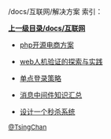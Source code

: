 /docs/互联网/解决方案 索引：


**[上一级目录/docs/互联网](/docs/互联网/index.md)**

- [php开源电商方案](/docs/互联网/解决方案/php开源电商方案.md)

- [web人机验证的探索与实践](/docs/互联网/解决方案/web人机验证的探索与实践.md)

- [单点登录策略](/docs/互联网/解决方案/单点登录策略.md)

- [消息中间件知识汇总](/docs/互联网/解决方案/消息中间件知识汇总.md)

- [设计一个秒杀系统](/docs/互联网/解决方案/设计一个秒杀系统.md)


<font size=2 color='grey'> [@TsingChan](https://github.com/tsingchan) </font>